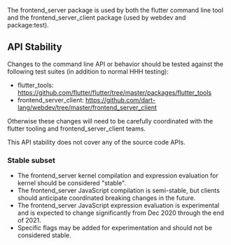 The frontend_server package is used by both the flutter command line tool and the frontend_server_client package (used by webdev and package:test).

## API Stability

Changes to the command line API or behavior should be tested against the following test suites (in addition to normal HHH testing):
  * flutter_tools: https://github.com/flutter/flutter/tree/master/packages/flutter_tools
  * frontend_server_client: https://github.com/dart-lang/webdev/tree/master/frontend_server_client

Otherwise these changes will need to be carefully coordinated with the flutter tooling and frontend_server_client teams.

This API stability does not cover any of the source code APIs.

### Stable subset

* The frontend_server kernel compilation and expression evaluation for kernel should be considered "stable".
* The frontend_server JavaScript compilation is semi-stable, but clients should anticipate coordinated breaking changes in the future.
* The frontend_server JavaScript expression evaluation is experimental and is expected to change significantly from Dec 2020 through the end of 2021.
* Specific flags may be added for experimentation and should not be considered stable.
